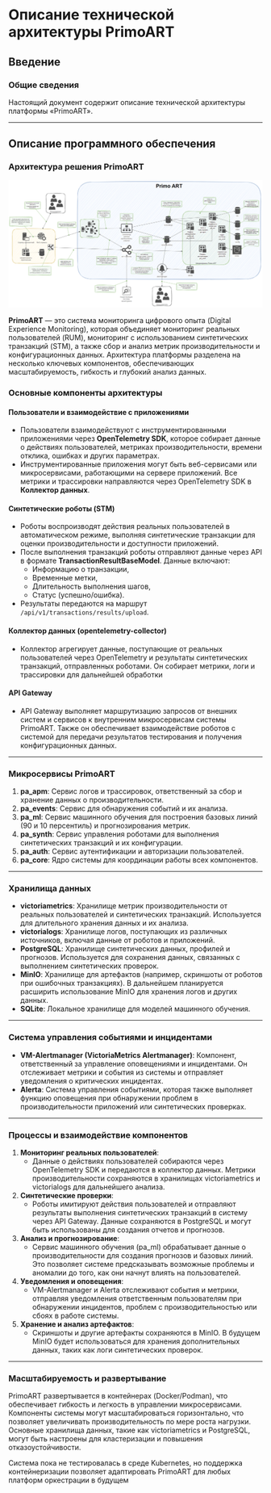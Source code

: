# Описание технической архитектуры PrimoART

## Введение

### Общие сведения

Настоящий документ содержит описание технической архитектуры платформы «PrimoART».

---

## Описание программного обеспечения

### Архитектура решения PrimoART

![image](./arch.png)

**PrimoART** — это система мониторинга цифрового опыта (Digital Experience Monitoring), которая объединяет мониторинг реальных пользователей (RUM), мониторинг с использованием синтетических транзакций (STM), а также сбор и анализ метрик производительности и конфигурационных данных. Архитектура платформы разделена на несколько ключевых компонентов, обеспечивающих масштабируемость, гибкость и глубокий анализ данных.

### Основные компоненты архитектуры

#### Пользователи и взаимодействие с приложениями
- Пользователи взаимодействуют с инструментированными приложениями через **OpenTelemetry SDK**, которое собирает данные о действиях пользователей, метриках производительности, времени отклика, ошибках и других параметрах.
- Инструментированные приложения могут быть веб-сервисами или микросервисами, работающими на сервере приложений. Все метрики и трассировки направляются через OpenTelemetry SDK в **Коллектор данных**.

#### Синтетические роботы (STM)
- Роботы воспроизводят действия реальных пользователей в автоматическом режиме, выполняя синтетические транзакции для оценки производительности и доступности приложений.
- После выполнения транзакций роботы отправляют данные через API в формате **TransactionResultBaseModel**. Данные включают:
  - Информацию о транзакции,
  - Временные метки,
  - Длительность выполнения шагов,
  - Статус (успешно/ошибка).
- Результаты передаются на маршрут `/api/v1/transactions/results/upload`.

#### Коллектор данных (opentelemetry-collector)
- Коллектор агрегирует данные, поступающие от реальных пользователей через OpenTelemetry и результаты синтетических транзакций, отправленных роботами. Он собирает метрики, логи и трассировки для дальнейшей обработки

#### API Gateway
- API Gateway выполняет маршрутизацию запросов от внешних систем и сервисов к внутренним микросервисам системы PrimoART. Также он обеспечивает взаимодействие роботов с системой для передачи результатов тестирования и получения конфигурационных данных.

---

### Микросервисы PrimoART

1. **pa_apm**: Сервис логов и трассировок, ответственный за сбор и хранение данных о производительности.
2. **pa_events**: Сервис для обнаружения событий и их анализа.
3. **pa_ml**: Сервис машинного обучения для построения базовых линий (90 и 10 персентиль) и прогнозирования метрик.
4. **pa_synth**: Сервис управления роботами для выполнения синтетических транзакций и их конфигурации.
5. **pa_auth**: Сервис аутентификации и авторизации пользователей.
6. **pa_core**: Ядро системы для координации работы всех компонентов.

---

### Хранилища данных

- **victoriametrics**: Хранилище метрик производительности от реальных пользователей и синтетических транзакций. Используется для длительного хранения данных и их анализа.
- **victorialogs**: Хранилище логов, поступающих из различных источников, включая данные от роботов и приложений.
- **PostgreSQL**: Хранилище синтетических данных, профилей и прогнозов. Используется для сохранения данных, связанных с выполнением синтетических проверок.
- **MinIO**: Хранилище для артефактов (например, скриншоты от роботов при ошибочных транзакциях). В дальнейшем планируется расширить использование MinIO для хранения логов и других данных.
- **SQLite**: Локальное хранилище для моделей машинного обучения.


---

### Система управления событиями и инцидентами

- **VM-Alertmanager (VictoriaMetrics Alertmanager)**: Компонент, ответственный за управление оповещениями и инцидентами. Он отслеживает метрики и события из системы и отправляет уведомления о критических инцидентах.
- **Alerta**: Система управления событиями, которая также выполняет функцию оповещения при обнаружении проблем в производительности приложений или синтетических проверках.

---

### Процессы и взаимодействие компонентов

1. **Мониторинг реальных пользователей**:
   - Данные о действиях пользователей собираются через OpenTelemetry SDK и передаются в коллектор данных. Метрики производительности сохраняются в хранилищах victoriametrics и victorialogs для дальнейшего анализа.
2. **Синтетические проверки**:
   - Роботы имитируют действия пользователей и отправляют результаты выполнения синтетических транзакций в систему через API Gateway. Данные сохраняются в PostgreSQL и могут быть использованы для создания отчетов и прогнозов.
3. **Анализ и прогнозирование**:
   - Сервис машинного обучения (pa_ml) обрабатывает данные о производительности для создания прогнозов и базовых линий. Это позволяет системе предсказывать возможные проблемы и аномалии до того, как они начнут влиять на пользователей.
4. **Уведомления и оповещения**:
   - VM-Alertmanager и Alerta отслеживают события и метрики, отправляя уведомления ответственным пользователям при обнаружении инцидентов, проблем с производительностью или сбоях в работе системы.
5. **Хранение и анализ артефактов**:
   - Скриншоты и другие артефакты сохраняются в MinIO. В будущем MinIO будет использоваться для хранения дополнительных данных, таких как логи синтетических проверок.

---

### Масштабируемость и развертывание

PrimoART развертывается в контейнерах (Docker/Podman), что обеспечивает гибкость и легкость в управлении микросервисами. Компоненты системы могут масштабироваться горизонтально, что позволяет увеличивать производительность по мере роста нагрузки. Основные хранилища данных, такие как victoriametrics и PostgreSQL, могут быть настроены для кластеризации и повышения отказоустойчивости.

Система пока не тестировалась в среде Kubernetes, но поддержка контейнеризации позволяет адаптировать PrimoART для любых платформ оркестрации в будущем


